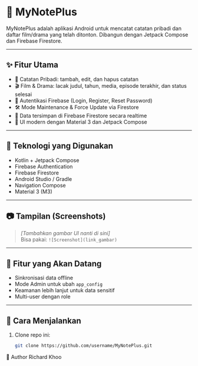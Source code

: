 # 📒 MyNotePlus

MyNotePlus adalah aplikasi Android untuk mencatat catatan pribadi dan daftar film/drama yang telah ditonton. Dibangun dengan Jetpack Compose dan Firebase Firestore.

---

## ✨ Fitur Utama

- 📌 Catatan Pribadi: tambah, edit, dan hapus catatan
- 🎬 Film & Drama: lacak judul, tahun, media, episode terakhir, dan status selesai
- 🔐 Autentikasi Firebase (Login, Register, Reset Password)
- 🛠️ Mode Maintenance & Force Update via Firestore
- 📶 Data tersimpan di Firebase Firestore secara realtime
- 🎨 UI modern dengan Material 3 dan Jetpack Compose

---

## 🧱 Teknologi yang Digunakan

- Kotlin + Jetpack Compose
- Firebase Authentication
- Firebase Firestore
- Android Studio / Gradle
- Navigation Compose
- Material 3 (M3)

---

## 📷 Tampilan (Screenshots)

> *[Tambahkan gambar UI nanti di sini]*  
> Bisa pakai: `![Screenshot](link_gambar)`

---

## 🧪 Fitur yang Akan Datang

- Sinkronisasi data offline
- Mode Admin untuk ubah `app_config`
- Keamanan lebih lanjut untuk data sensitif
- Multi-user dengan role

---

## 🚀 Cara Menjalankan

1. Clone repo ini:
   ```bash
   git clone https://github.com/username/MyNotePlus.git
    ```
👤 Author
Richard Khoo
